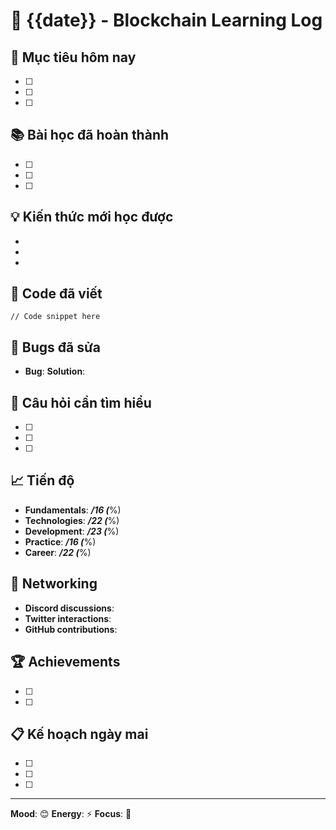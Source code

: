 # 📅 {{date}} - Blockchain Learning Log

## 🎯 Mục tiêu hôm nay
- [ ] 
- [ ] 
- [ ] 

## 📚 Bài học đã hoàn thành
- [ ] 
- [ ] 
- [ ] 

## 💡 Kiến thức mới học được
- 
- 
- 

## 🔧 Code đã viết
```solidity
// Code snippet here
```

## 🐛 Bugs đã sửa
- **Bug**: 
  **Solution**: 
  
## 🤔 Câu hỏi cần tìm hiểu
- [ ] 
- [ ] 
- [ ] 

## 📈 Tiến độ
- **Fundamentals**: ___/16 (___%)
- **Technologies**: ___/22 (___%)
- **Development**: ___/23 (___%)
- **Practice**: ___/16 (___%)
- **Career**: ___/22 (___%)

## 🎪 Networking
- **Discord discussions**: 
- **Twitter interactions**: 
- **GitHub contributions**: 

## 🏆 Achievements
- [ ] 
- [ ] 

## 📋 Kế hoạch ngày mai
- [ ] 
- [ ] 
- [ ] 

---

**Mood**: 😊 **Energy**: ⚡ **Focus**: 🎯 